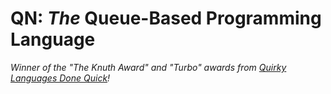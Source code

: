 # QN: *The* Queue-Based Programming Language

_Winner of the "The Knuth Award" and "Turbo" awards from [Quirky Languages Done
 Quick](https://quirkylanguages.com/)!_
